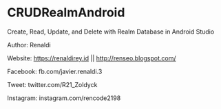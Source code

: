 # CRUDRealmAndroid
Create, Read, Update, and Delete with Realm Database in Android Studio

Author: Renaldi

Website: https://renaldirey.id || http://renseo.blogspot.com/

Facebook: fb.com/javier.renaldi.3

Tweet: twitter.com/R21_Zoldyck

Instagram: instagram.com/rencode2198
